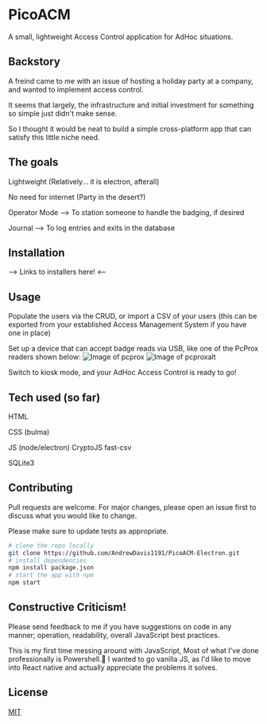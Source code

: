 # PicoACM
A small, lightweight Access Control application for AdHoc situations.

## Backstory
A freind came to me with an issue of hosting a holiday party at a company, and wanted to implement access control.

It seems that largely, the infrastructure and initial investment for something so simple just didn't make sense.

So I thought it would be neat to build a simple cross-platform app that can satisfy this little niche need.

## The goals
Lightweight (Relatively... it is electron, afterall)

No need for internet (Party in the desert?)

Operator Mode --> To station someone to handle the badging, if desired

Journal --> To log entries and exits in the database

## Installation
--> Links to installers here! <--

## Usage
Populate the users via the CRUD, or import a CSV of your users (this can be exported from your established Access Management System if you have one in place)

Set up a device that can accept badge reads via USB, like one of the PcProx readers shown below:
![Image of pcprox](https://github.com/AndrewDavis1191/PicoACM-Electron/blob/master/images/pscprox%20reader.png)
![Image of pcproxalt](https://github.com/AndrewDavis1191/PicoACM-Electron/blob/master/images/pcprox%20reader%20alt.png)

Switch to kiosk mode, and your AdHoc Access Control is ready to go!

## Tech used (so far)
HTML

CSS (bulma)

JS (node/electron)
  CryptoJS
  fast-csv
  
SQLite3

## Contributing
Pull requests are welcome. For major changes, please open an issue first to discuss what you would like to change.

Please make sure to update tests as appropriate.

```bash
# clone the repo locally
git clone https://github.com/AndrewDavis1191/PicoACM-Electron.git
# install dependencies
npm install package.json
# start the app with npm
npm start
```

## Constructive Criticism!
Please send feedback to me if you have suggestions on code in any manner; operation, readability, overall JavaScript best practices.

This is my first time messing around with JavaScript, Most of what I've done professionally is Powershell.:poop:
I wanted to go vanilla JS, as I'd like to move into React native and actually appreciate the problems it solves.

## License
[MIT](https://choosealicense.com/licenses/mit/)
